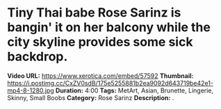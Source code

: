 
# Tiny Thai babe Rose Sarinz is bangin' it on her balcony while the city skyline provides some sick backdrop.

**Video URL:** https://www.xerotica.com/embed/57592
**Thumbnail:** https://i.postimg.cc/CxZV0sdB/175e5255881b2ea9092d643719be42e1-mp4-8-1280.jpg
**Duration:** 4:00
**Tags:** MetArt, Asian, Brunette, Lingerie, Skinny, Small Boobs
**Category:** Rose Sarinz
**Description:** .
